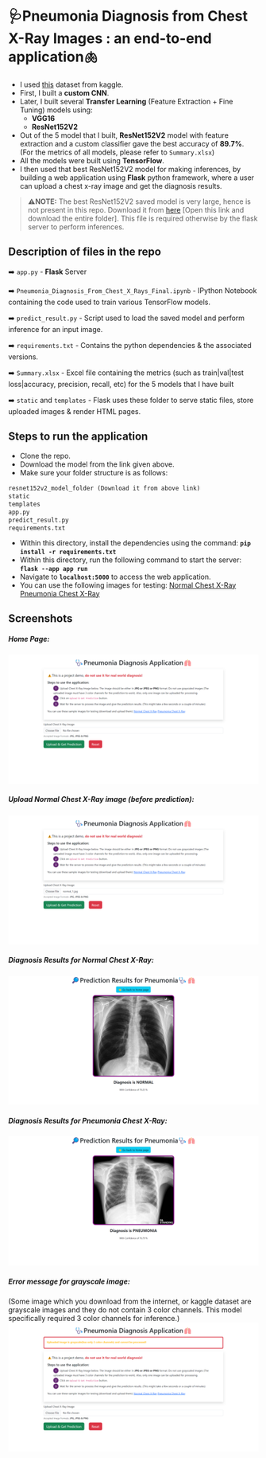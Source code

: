 # 🩺Pneumonia Diagnosis from Chest X-Ray Images : an end-to-end application🫁

- I used [this](https://www.kaggle.com/datasets/tolgadincer/labeled-chest-xray-images) dataset from kaggle.
- First, I built a **custom CNN**.
- Later, I built several **Transfer Learning** (Feature Extraction + Fine Tuning) models using:
  - **VGG16**
  - **ResNet152V2**
- Out of the 5 model that I built, **ResNet152V2** model with feature extraction and a custom classifier gave the best accuracy of **89.7%**. (For the metrics of all models, please refer to `Summary.xlsx`)
- All the models were built using **TensorFlow**.
- I then used that best ResNet152V2 model for making inferences, by building a web application using **Flask** python framework, where a user can upload a chest x-ray image and get the diagnosis results.

> **⚠️NOTE:** The best ResNet152V2 saved model is very large, hence is not present in this repo. Download it from [here](https://drive.google.com/drive/folders/1fteRsc_pIHbu9K2zSAcLQgAbUqxIqcgb?usp=sharing) [Open this link and download the entire folder]. This file is required otherwise by the flask server to perform inferences.

## Description of files in the repo

➡️ `app.py` - **Flask** Server

➡️ `Pneumonia_Diagnosis_From_Chest_X_Rays_Final.ipynb` - IPython Notebook containing the code used to train various TensorFlow models.

➡️ `predict_result.py` - Script used to load the saved model and perform inference for an input image.

➡️ `requirements.txt` - Contains the python dependencies & the associated versions.

➡️ `Summary.xlsx` - Excel file containing the metrics (such as train|val|test loss|accuracy, precision, recall, etc) for the 5 models that I have built

➡️ `static` and `templates` - Flask uses these folder to serve static files, store uploaded images & render HTML pages.

## Steps to run the application

- Clone the repo.
- Download the model from the link given above.
- Make sure your folder structure is as follows:
```
resnet152v2_model_folder (Download it from above link)
static
templates
app.py
predict_result.py
requirements.txt
```
- Within this directory, install the dependencies using the command: **`pip install -r requirements.txt`**
- Within this directory, run the following command to start the server: **`flask --app app run`**
- Navigate to **`localhost:5000`** to access the web application.
- You can use the following images for testing: [Normal Chest X-Ray](https://prod-images-static.radiopaedia.org/images/220869/76052f7902246ff862f52f5d3cd9cd_jumbo.jpg) [Pneumonia Chest X-Ray](https://prod-images-static.radiopaedia.org/images/25074603/4994014ef5c834e4803541aa1dc874_jumbo.jpeg)

## Screenshots

##### Home Page:
![Home Page](./app_screenshots/home_page.png)

##### Upload Normal Chest X-Ray image (before prediction):
![Home Page - Upload Image](./app_screenshots/upload_normal.png)

##### Diagnosis Results for Normal Chest X-Ray:
![Normal Diagnosis page](./app_screenshots/diagnosis_normal.png)

##### Diagnosis Results for Pneumonia Chest X-Ray:
![Pneumonia Diagnosis page](./app_screenshots/diagnosis_pneumonia.png)

##### Error message for grayscale image:
(Some image which you download from the internet, or kaggle dataset are grayscale images and they do not contain 3 color channels. This model specifically required 3 color channels for inference.)
![Error on uploading grayscale image](./app_screenshots/error_grayscale_image_upload.png)
